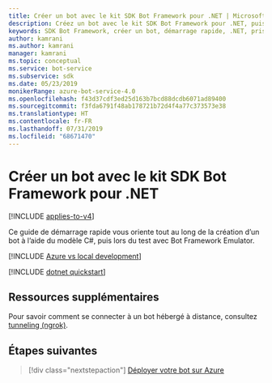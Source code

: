 ```yaml
---
title: Créer un bot avec le kit SDK Bot Framework pour .NET | Microsoft Docs
description: Créez un bot avec le kit SDK Bot Framework pour .NET, puissant framework de construction de bot.
keywords: SDK Bot Framework, créer un bot, démarrage rapide, .NET, prise en main, bien démarrer, bot C#
author: kamrani
ms.author: kamrani
manager: kamrani
ms.topic: conceptual
ms.service: bot-service
ms.subservice: sdk
ms.date: 05/23/2019
monikerRange: azure-bot-service-4.0
ms.openlocfilehash: f43d37cdf3ed25d163b7bcd88dcdb6071ad89400
ms.sourcegitcommit: f3fda6791f48ab178721b72d4f4a77c373573e38
ms.translationtype: HT
ms.contentlocale: fr-FR
ms.lasthandoff: 07/31/2019
ms.locfileid: "68671470"
---
```

# <a name="create-a-bot-with-the-bot-framework-sdk-for-net"></a>Créer un bot avec le kit SDK Bot Framework pour .NET

[!INCLUDE [applies-to-v4](../includes/applies-to.md)]

Ce guide de démarrage rapide vous oriente tout au long de la création d’un bot à l’aide du modèle C#, puis lors du test avec Bot Framework Emulator.

[!INCLUDE [Azure vs local development](~/includes/snippet-quickstart-paths.md)]

[!INCLUDE [dotnet quickstart](~/includes/quickstart-dotnet.md)]

## <a name="additional-resources"></a>Ressources supplémentaires

Pour savoir comment se connecter à un bot hébergé à distance, consultez [tunneling (ngrok)](https://github.com/Microsoft/BotFramework-Emulator/wiki/Tunneling-(ngrok)).

## <a name="next-steps"></a>Étapes suivantes

> [!div class="nextstepaction"]
> [Déployer votre bot sur Azure](../bot-builder-deploy-az-cli.md)

